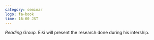 ```yaml
---
category: seminar
logo: fa-book
time: 16:00 JST
---
```


*Reading Group.* Eiki will present the research done during his intership.
